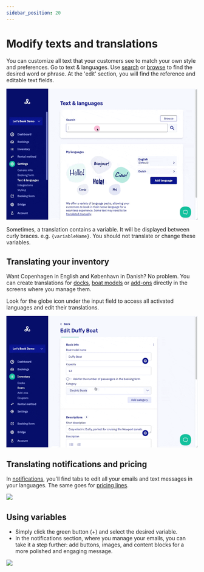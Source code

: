 ```yaml
---
sidebar_position: 20
---
```


# Modify texts and translations

You can customize all text that your customers see to match your own style and preferences. Go to text & languages. Use [search](https://dashboard.letsbook.app/localization) or [browse](https://dashboard.letsbook.app/localization/browse) to find the desired word or phrase. At the 'edit' section, you will find the reference and editable text fields.

![Translate custom text](../graphics/translate_custom_text.gif)

Sometimes, a translation contains a variable. It will be displayed between curly braces. e.g. `{variableName}`. You should not translate or change these variables.

## Translating your inventory

Want Copenhagen in English and København in Danish? No problem. You can create translations for [docks](https://dashboard.letsbook.app/docks), [boat models](https://dashboard.letsbook.app/models) or [add-ons](https://dashboard.letsbook.app/add-ons) directly in the screens where you manage them.

Look for the globe icon under the input field to access all activated languages and edit their translations.

![Translate description](../graphics/translate_description.gif)

## Translating notifications and pricing

In [notifications](https://dashboard.letsbook.app/notifications), you'll find tabs to edit all your emails and text messages in your languages. The same goes for [pricing lines](https://dashboard.letsbook.app/pricing).

![](https://d33v4339jhl8k0.cloudfront.net/docs/assets/5ec3f479042863474d1b00dc/images/675aff7c4f71c4165f9d3b73/file-FiH60GNGKm.png)

## Using variables

- Simply click the green button (+) and select the desired variable.
- In the notifications section, where you manage your emails, you can take it a step further: add buttons, images, and content blocks for a more polished and engaging message.

![](https://d33v4339jhl8k0.cloudfront.net/docs/assets/5ec3f479042863474d1b00dc/images/675c3548501f35203b1fb3b2/file-0IaYnNYUOl.png)
